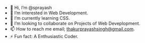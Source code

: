 - 👋 Hi, I’m @sprayash
- 👀 I’m interested in Web Development.
- 🌱 I’m currently learning CSS.
- 💞️ I’m looking to collaborate on Projects of Web Deveplopment.
- 📫 How to reach me email; thakurprayashsingh@gmail.com.
- ⚡ Fun fact: A Enthusiastic Coder.

<!---
sprayash/sprayash is a ✨ special ✨ repository because its `README.md` (this file) appears on your GitHub profile.
You can click the Preview link to take a look at your changes.
--->
